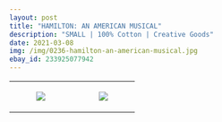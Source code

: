 ```yaml
---
layout: post
title: "HAMILTON: AN AMERICAN MUSICAL"
description: "SMALL | 100% Cotton | Creative Goods"
date: 2021-03-08
img: /img/0236-hamilton-an-american-musical.jpg
ebay_id: 233925077942
---
```




<table style="width:100%;"><tr><td style="vertical-align:top;">
      <figure class="tmblr-full" data-orig-height="2048" data-orig-width="1365" data-orig-src="https://concertshirts.netlify.app/shirts/0236/0236-01.jpg"><img src="https://64.media.tumblr.com/eadfa7d5de882554b2506b0ab2953d40/41f6f654a3d82684-03/s540x810/3bd937e7b90103f2b137342eaabaa5926f8143ac.jpg" data-orig-height="2048" data-orig-width="1365" data-orig-src="https://concertshirts.netlify.app/shirts/0236/0236-01.jpg"/></figure></td>
    <td style="vertical-align:top;">
      <figure class="tmblr-full" data-orig-height="2048" data-orig-width="1365" data-orig-src="https://concertshirts.netlify.app/shirts/0236/0236-02.jpg"><img src="https://64.media.tumblr.com/5304282fb09746465af48f9c13e55c73/41f6f654a3d82684-80/s540x810/f46b41ff1683eb329d6ddb41933d0409407b244c.jpg" data-orig-height="2048" data-orig-width="1365" data-orig-src="https://concertshirts.netlify.app/shirts/0236/0236-02.jpg"/></figure></td>
  </tr></table>
